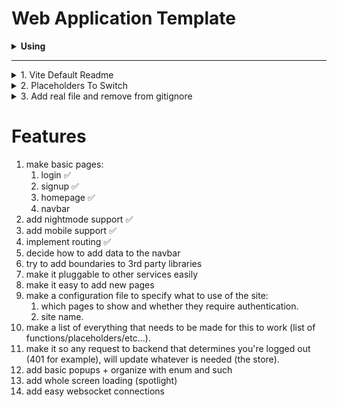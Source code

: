 # Web Application Template
<details>
   <summary><b>Using</b></summary>
   
1. TypeScript
2. React
3. Vite
4. Mantine UI
</details>

---

<details>
   <summary>1. Vite Default Readme</summary>
   
## React + TypeScript + Vite

   This template provides a minimal setup to get React working in Vite with HMR and some ESLint rules.

   Currently, two official plugins are available:

   - [@vitejs/plugin-react](https://github.com/vitejs/vite-plugin-react/blob/main/packages/plugin-react/README.md) uses [Babel](https://babeljs.io/) for Fast Refresh
   - [@vitejs/plugin-react-swc](https://github.com/vitejs/vite-plugin-react-swc) uses [SWC](https://swc.rs/) for Fast Refresh

   ### Expanding the ESLint configuration

   If you are developing a production application, we recommend updating the configuration to enable type aware lint rules:

   - Configure the top-level `parserOptions` property like this:

   ```js
      parserOptions: {
      ecmaVersion: 'latest',
      sourceType: 'module',
      project: ['./tsconfig.json', './tsconfig.node.json'],
      tsconfigRootDir: __dirname,
      },
   ```

   - Replace `plugin:@typescript-eslint/recommended` to `plugin:@typescript-eslint/recommended-type-checked` or `plugin:@typescript-eslint/strict-type-checked`
   - Optionally add `plugin:@typescript-eslint/stylistic-type-checked`
   - Install [eslint-plugin-react](https://github.com/jsx-eslint/eslint-plugin-react) and add `plugin:react/recommended` & `plugin:react/jsx-runtime` to the `extends` list

</details>
<details>
   <summary>2. Placeholders To Switch</summary>
   
   1. !SITE_NAME!
   2. !TERMS_AND_CONDITIONS_URL!
</details>
<details>
   <summary>3. Add real file and remove from gitignore</summary>
   
   1. public/icon.png
</details>

# Features
1. make basic pages:
    1. login ✅
    2. signup ✅
    3. homepage ✅
    4. navbar
2. add nightmode support ✅
2. add mobile support ✅
2. implement routing ✅
2. decide how to add data to the navbar
3. try to add boundaries to 3rd party libraries
3. make it pluggable to other services easily
3. make it easy to add new pages
4. make a configuration file to specify what to use of the site:
    1. which pages to show and whether they require authentication.
    2. site name.
5. make a list of everything that needs to be made for this to work (list of functions/placeholders/etc...).
6. make it so any request to backend that determines you're logged out (401 for example), will update whatever is needed (the store).
7. add basic popups + organize with enum and such
8. add whole screen loading (spotlight)
9. add easy websocket connections